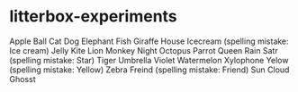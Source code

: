 # litterbox-experiments

Apple
Ball
Cat
Dog
Elephant
Fish
Giraffe
House
Icecream (spelling mistake: Ice cream)
Jelly
Kite
Lion
Monkey
Night
Octopus
Parrot
Queen
Rain
Satr (spelling mistake: Star)
Tiger
Umbrella
Violet
Watermelon
Xylophone
Yelow (spelling mistake: Yellow)
Zebra
Freind (spelling mistake: Friend)
Sun
Cloud
Ghosst 
